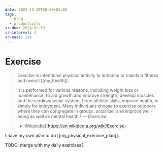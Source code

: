 ```yaml
---
date: 2022-12-29T00:00+03:00
tags:
  - blog
  - productivity
sr-due: 2024-01-30
sr-interval: 4
sr-ease: 224
---
```


# Exercise

> Exercise is intentional physical activity to enhance or maintain fitness and
> overall [[my_health]].
>
> It is performed for various reasons, including weight loss or maintenance, to
> aid growth and improve strength, develop muscles and the cardiovascular
> system, hone athletic skills, improve health, or simply for enjoyment. Many
> individuals choose to exercise outdoors where they can congregate in groups,
> socialize, and improve well-being as well as mental health.\ — <cite>[Exercise
> - Wikipedia](https://en.wikipedia.org/wiki/Exercise)</cite>

I have my own plan to do [[my_physical_exercise_plan]].

TODO: merge with my daily exercises?
